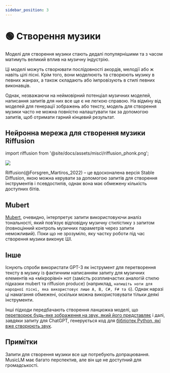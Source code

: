 ```yaml
---
sidebar_position: 3
---
```


# 🟢 Створення музики

Моделі для створення музики стають дедалі популярнішими та з часом матимуть великий вплив на музичну індустрію.

Ці моделі можуть створювати послідовності акордів, мелодії або ж навіть цілі пісні. Крім того, вони моделюють та створюють музику в певних жанрах, а також складають або імпровізують в стилі певних виконавців.

Однак, незважаючи на неймовірний потенціал музичних моделей, написання запитів для них все ще є не легкою справою. На відміну від моделей для генерації зображень або тексту, модель для створення музики часто не можна повністю налаштувати так за допомогою запитів, щоб отримати гарний кінцевий результат.

## Нейронна мережа для створення музики Riffusion
import riffusion from '@site/docs/assets/miscl/riffusion_phonk.png';

<div style={{textAlign: 'center'}}>
  <img src={riffusion} style={{width: "500px"}} />
</div>

Riffusion(@Forsgren_Martiros_2022) – це вдосконалена версія Stable Diffusion, якою можна керувати за допомогою запитів для створення інструментів і псевдостилів, однак вона має обмежену кількість доступних бітів.

## Mubert

[Mubert](https://mubert.com/), очевидно, інтерпретує запити використовуючи аналіз тональності, який пов’язує відповідну музичну стилістику з запитом (повноцінний контроль музичних параметрів через запити неможливий). Поки що не зрозуміло, яку частку роботи під час створення музики виконує ШІ.

## Інше

Існують спроби використати GPT-3 як інструмент для перетворення тексту в музику із фактичним написанням запиту для музичних елементів на «мікрорівні» нот (замість розпливчастих аналогій стилю підказки mubert та riffusion produce) (наприклад, `напишіть ноти для народної пісні, яка використовує лише A, B, C#, F# та G`). Однак наразі ці намагання обмежені, оскільки можна використовувати тільки деякі інструменти.

Інші підходи передбачають створення ланцюжка моделі, що [перетворює будь-яке зображення на звук, який його представляє](https://huggingface.co/spaces/fffiloni/img-to-music) і далі, завдяки запиту для ChatGPT, генерується код для [бібліотек Python, які вже створюють звук](https://twitter.com/teropa/status/1598713756074246145).

## Примітки

Запити для створення музики все ще потребують допрацювання. MusicLM має багато перспектив, але він ще не доступний для громадськості.
